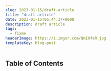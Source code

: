 ```yaml
---
slug: 2023-01-15/draft-article
title: "draft article"
date: 2023-01-15T05:44:37+0000
description: draft article
tags:
  - fixme
headerImage: https://i.imgur.com/QmIHfeR.jpg
templateKey: blog-post
---
```


## Table of Contents

```toc

```
